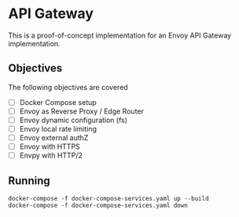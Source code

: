# API Gateway

This is a proof-of-concept implementation for an Envoy API Gateway implementation.

## Objectives

The following objectives are covered

- [ ] Docker Compose setup
- [ ] Envoy as Reverse Proxy / Edge Router
- [ ] Envoy dynamic configuration (fs)
- [ ] Envoy local rate limiting
- [ ] Envoy external authZ
- [ ] Envoy with HTTPS
- [ ] Envpy with HTTP/2

## Running

```
docker-compose -f docker-compose-services.yaml up --build
docker-compose -f docker-compose-services.yaml down
```
